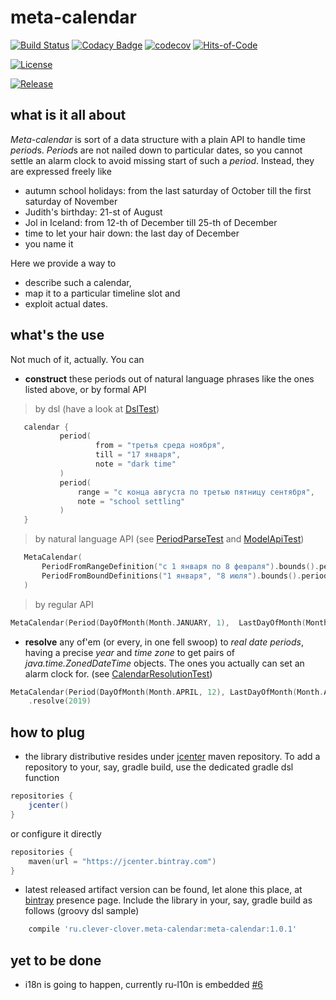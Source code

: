 # meta-calendar

 [![Build Status](https://travis-ci.com/eparovyshnaya/meta-calendar.svg?branch=master)](https://travis-ci.com/eparovyshnaya/meta-calendar)
 [![Codacy Badge](https://api.codacy.com/project/badge/Grade/6d05c5201f9e4b0a90359399c570f13a)](https://www.codacy.com/manual/elena.parovyshnaya/meta-calendar?utm_source=github.com&amp;utm_medium=referral&amp;utm_content=eparovyshnaya/meta-calendar&amp;utm_campaign=Badge_Grade)
 [![codecov](https://codecov.io/gh/eparovyshnaya/meta-calendar/branch/master/graph/badge.svg)](https://codecov.io/gh/eparovyshnaya/meta-calendar)
 [![Hits-of-Code](https://hitsofcode.com/github/eparovyshnaya/meta-calendar)](https://hitsofcode.com/view/github/eparovyshnaya/meta-calendar)

[![License](https://img.shields.io/badge/License-MIT-green.svg)](https://github.com/eparovyshnaya/meta-calendar/blob/master/LICENSE)

[![Release](https://img.shields.io/badge/Release-Latest%202.0.0-pink.svg)](https://github.com/eparovyshnaya/meta-calendar/releases/latest)

## what is it all about
_Meta-calendar_ is sort of a data structure with a plain API to handle time *period*s.
*Period*s are not nailed down to particular dates, 
so you cannot settle an alarm clock to avoid missing start of such a *period*.
Instead, they are expressed freely like
 - autumn school holidays: from the last saturday of October till the first saturday of November
 - Judith's birthday: 21-st of August
 - Jol in Iceland: from 12-th of December till 25-th of December
 - time to let your hair down: the last day of December
 - you name it
 
 Here we provide a way to 
  - describe such a calendar, 
  - map it to a particular timeline slot and 
  - exploit actual dates.
 
## what's the use 
Not much of it, actually. You can
 - **construct** these periods out of natural language phrases like the ones listed above, or by formal API
>by dsl (have a look at [DslTest](src/test/kotlin/ru/cleverclover/metacalendar/compose/DslTest.kt))
 ```kotlin
    calendar {
            period(
                    from = "третья среда ноября",
                    till = "17 января",
                    note = "dark time"
            )
            period(
                range = "с конца августа по третью пятницу сентября",
                note = "school settling"
            )
    }
```
>by natural language API (see [PeriodParseTest](src/test/kotlin/ru/cleverclover/metacalendar/parse/PeriodParseTest.kt) 
>and [ModelApiTest](src/test/kotlin/ru/cleverclover/metacalendar/api/ModelApiTest.kt))
 ```kotlin
    MetaCalendar(
        PeriodFromRangeDefinition("с 1 января по 8 февраля").bounds().period(),
        PeriodFromBoundDefinitions("1 января", "8 июля").bounds().period()
    )
```
>by regular API
```kotlin
MetaCalendar(Period(DayOfMonth(Month.JANUARY, 1),  LastDayOfMonth(Month.FEBRUARY)))
```
 - **resolve** any of'em (or every, in one fell swoop) to *real date periods*,
  having a precise *year* and *time zone* to get pairs of *java.time.ZonedDateTime* objects. 
  The ones you actually can set an alarm clock for.
  (see [CalendarResolutionTest](src/test/kotlin/ru/cleverclover/metacalendar/resolve/CalendarResolutionTest.kt))
```kotlin
MetaCalendar(Period(DayOfMonth(Month.APRIL, 12), LastDayOfMonth(Month.APRIL)))
    .resolve(2019)
```

## how to plug

 - the library distributive resides under [jcenter](https://mvnrepository.com/repos/jcenter) maven repository.
 To add a repository to your, say, gradle build, use the dedicated gradle dsl function
```groovy
repositories {
    jcenter()
}    
```
or configure it directly 
```kotlin
repositories {
    maven(url = "https://jcenter.bintray.com")
}
```

 - latest released artifact version can be found, let alone this place, 
 at [bintray](https://bintray.com/eparovyshnaya/clever-clover/meta-calendar) presence page.
 Include the library in your, say, gradle build as follows (groovy dsl sample)
```groovy 
    compile 'ru.clever-clover.meta-calendar:meta-calendar:1.0.1'
``` 

## yet to be done
 - i18n is going to happen, currently ru-l10n is embedded [#6](https://github.com/eparovyshnaya/meta-calendar/issues/6)
